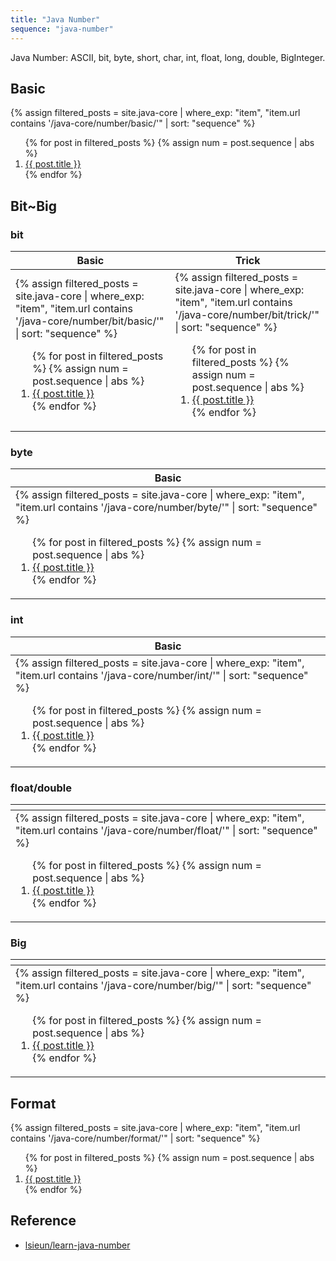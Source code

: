 ```yaml
---
title: "Java Number"
sequence: "java-number"
---
```


Java Number: ASCII, bit, byte, short, char, int, float, long, double, BigInteger.

## Basic

{%
assign filtered_posts = site.java-core |
where_exp: "item", "item.url contains '/java-core/number/basic/'" |
sort: "sequence"
%}
<ol>
    {% for post in filtered_posts %}
    {% assign num = post.sequence | abs %}
    <li>
        <a href="{{ post.url }}">{{ post.title }}</a>
    </li>
    {% endfor %}
</ol>

## Bit~Big

### bit

<table>
    <thead>
    <tr>
        <th style="text-align: center;">Basic</th>
        <th style="text-align: center;">Trick</th>
    </tr>
    </thead>
    <tbody>
    <tr>
        <td>
{%
assign filtered_posts = site.java-core |
where_exp: "item", "item.url contains '/java-core/number/bit/basic/'" |
sort: "sequence"
%}
<ol>
    {% for post in filtered_posts %}
    {% assign num = post.sequence | abs %}
    <li>
        <a href="{{ post.url }}">{{ post.title }}</a>
    </li>
    {% endfor %}
</ol>
        </td>
        <td>
{%
assign filtered_posts = site.java-core |
where_exp: "item", "item.url contains '/java-core/number/bit/trick/'" |
sort: "sequence"
%}
<ol>
    {% for post in filtered_posts %}
    {% assign num = post.sequence | abs %}
    <li>
        <a href="{{ post.url }}">{{ post.title }}</a>
    </li>
    {% endfor %}
</ol>
        </td>
    </tr>
    </tbody>
</table>

### byte

<table>
    <thead>
    <tr>
        <th style="text-align: center;">Basic</th>
    </tr>
    </thead>
    <tbody>
    <tr>
        <td>
{%
assign filtered_posts = site.java-core |
where_exp: "item", "item.url contains '/java-core/number/byte/'" |
sort: "sequence"
%}
<ol>
    {% for post in filtered_posts %}
    {% assign num = post.sequence | abs %}
    <li>
        <a href="{{ post.url }}">{{ post.title }}</a>
    </li>
    {% endfor %}
</ol>
        </td>
    </tr>
    </tbody>
</table>

### int

<table>
    <thead>
    <tr>
        <th style="text-align: center;">Basic</th>
    </tr>
    </thead>
    <tbody>
    <tr>
        <td>
{%
assign filtered_posts = site.java-core |
where_exp: "item", "item.url contains '/java-core/number/int/'" |
sort: "sequence"
%}
<ol>
    {% for post in filtered_posts %}
    {% assign num = post.sequence | abs %}
    <li>
        <a href="{{ post.url }}">{{ post.title }}</a>
    </li>
    {% endfor %}
</ol>
        </td>
    </tr>
    </tbody>
</table>

### float/double

<table>
    <thead>
    <tr>
        <th style="text-align: center;"></th>
    </tr>
    </thead>
    <tbody>
    <tr>
        <td>
{%
assign filtered_posts = site.java-core |
where_exp: "item", "item.url contains '/java-core/number/float/'" |
sort: "sequence"
%}
<ol>
    {% for post in filtered_posts %}
    {% assign num = post.sequence | abs %}
    <li>
        <a href="{{ post.url }}">{{ post.title }}</a>
    </li>
    {% endfor %}
</ol>
        </td>
    </tr>
    </tbody>
</table>

### Big

<table>
    <thead>
    <tr>
        <th style="text-align: center;"></th>
    </tr>
    </thead>
    <tbody>
    <tr>
        <td>
{%
assign filtered_posts = site.java-core |
where_exp: "item", "item.url contains '/java-core/number/big/'" |
sort: "sequence"
%}
<ol>
    {% for post in filtered_posts %}
    {% assign num = post.sequence | abs %}
    <li>
        <a href="{{ post.url }}">{{ post.title }}</a>
    </li>
    {% endfor %}
</ol>
        </td>
    </tr>
    </tbody>
</table>

## Format

{%
assign filtered_posts = site.java-core |
where_exp: "item", "item.url contains '/java-core/number/format/'" |
sort: "sequence"
%}
<ol>
    {% for post in filtered_posts %}
    {% assign num = post.sequence | abs %}
    <li>
        <a href="{{ post.url }}">{{ post.title }}</a>
    </li>
    {% endfor %}
</ol>

## Reference

- [lsieun/learn-java-number](https://github.com/lsieun/learn-java-number)

